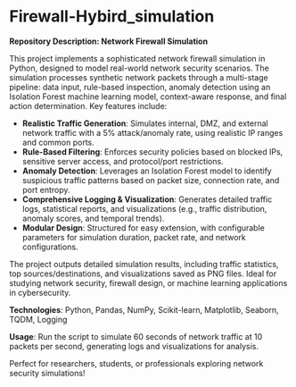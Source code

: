 # Firewall-Hybird_simulation
**Repository Description: Network Firewall Simulation**

This project implements a sophisticated network firewall simulation in Python, designed to model real-world network security scenarios. The simulation processes synthetic network packets through a multi-stage pipeline: data input, rule-based inspection, anomaly detection using an Isolation Forest machine learning model, context-aware response, and final action determination. Key features include:

- **Realistic Traffic Generation**: Simulates internal, DMZ, and external network traffic with a 5% attack/anomaly rate, using realistic IP ranges and common ports.
- **Rule-Based Filtering**: Enforces security policies based on blocked IPs, sensitive server access, and protocol/port restrictions.
- **Anomaly Detection**: Leverages an Isolation Forest model to identify suspicious traffic patterns based on packet size, connection rate, and port entropy.
- **Comprehensive Logging & Visualization**: Generates detailed traffic logs, statistical reports, and visualizations (e.g., traffic distribution, anomaly scores, and temporal trends).
- **Modular Design**: Structured for easy extension, with configurable parameters for simulation duration, packet rate, and network configurations.

The project outputs detailed simulation results, including traffic statistics, top sources/destinations, and visualizations saved as PNG files. Ideal for studying network security, firewall design, or machine learning applications in cybersecurity.

**Technologies**: Python, Pandas, NumPy, Scikit-learn, Matplotlib, Seaborn, TQDM, Logging

**Usage**: Run the script to simulate 60 seconds of network traffic at 10 packets per second, generating logs and visualizations for analysis.

Perfect for researchers, students, or professionals exploring network security simulations!
